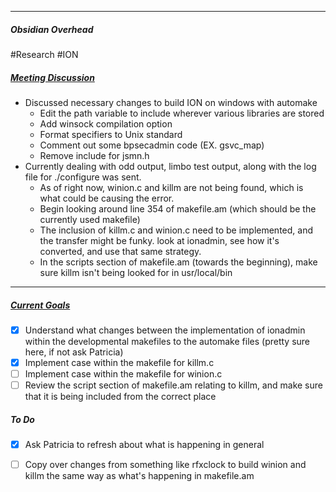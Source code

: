 ************************************************************************
##### Obsidian Overhead
#Research #ION
##### <u>Meeting Discussion</u>

- Discussed necessary changes to build ION on windows with automake
	- Edit the path variable to include wherever various libraries are stored
	- Add winsock compilation option
	- Format specifiers to Unix standard
	- Comment out some bpsecadmin code (EX. gsvc_map)
	- Remove include for jsmn.h
- Currently dealing with odd output, limbo test output, along with the log file for ./configure was sent.
	- As of right now, winion.c and killm are not being found, which is what could be causing the error.
	- Begin looking around line 354 of makefile.am (which should be the currently used makefile)
	- The inclusion of killm.c and winion.c need to be implemented, and the transfer might be funky. look at ionadmin, see how it's converted, and use that same strategy. 
	- In the scripts section of makefile.am (towards the beginning), make sure killm isn't being looked for in usr/local/bin


***********************************************************************
##### <u>Current Goals</u>

- [x] Understand what changes between the implementation of ionadmin within the developmental makefiles to the automake files (pretty sure here, if not ask Patricia)
- [x] Implement case within the makefile for killm.c
- [ ] Implement case within the makefile for winion.c
- [ ] Review the script section of makefile.am relating to killm, and make sure that it is being included from the correct place

##### To Do
- [x] Ask Patricia to refresh about what is happening in general
- [ ] Copy over changes from something like rfxclock to build winion and killm the same way as what's happening in makefile.am




